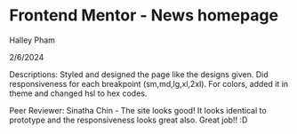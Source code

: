 # Frontend Mentor - News homepage

Halley Pham

2/6/2024

Descriptions: Styled and designed the page like the designs given. Did responsiveness for each breakpoint (sm,md,lg,xl,2xl). For colors, added it in theme and changed hsl to hex codes.

Peer Reviewer: Sinatha Chin
    - The site looks good! It looks identical to prototype and the responsiveness looks great also. Great job!! :D
